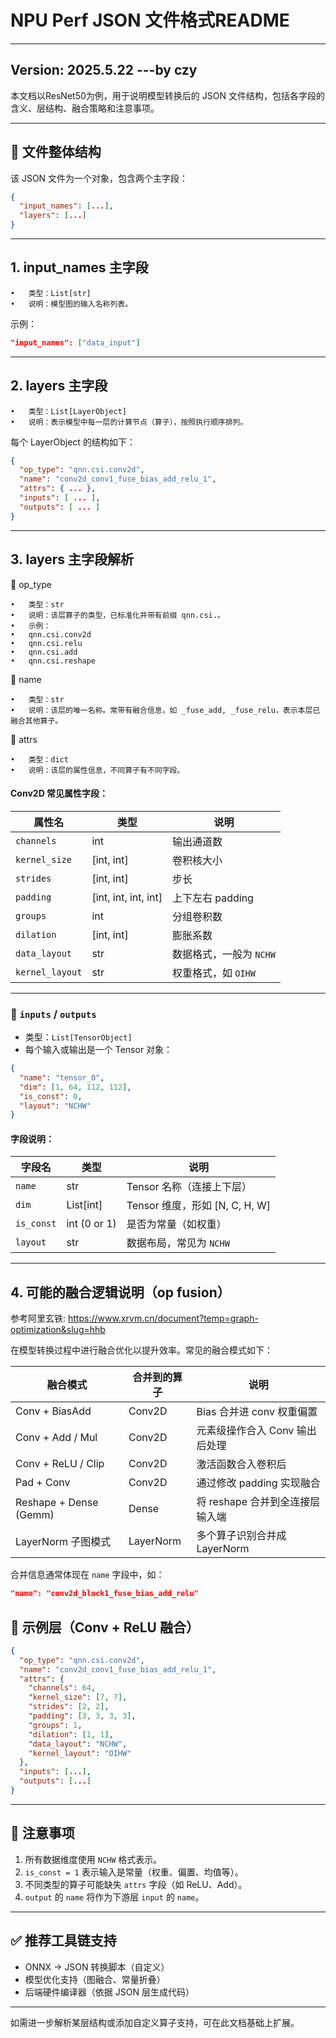 # NPU Perf JSON 文件格式README 

---

## Version: 2025.5.22 ---by czy

本文档以ResNet50为例，用于说明模型转换后的 JSON 文件结构，包括各字段的含义、层结构、融合策略和注意事项。

---

## 🧾 文件整体结构

该 JSON 文件为一个对象，包含两个主字段：

```json
{
  "input_names": [...],
  "layers": [...]
}
```
---
## 1. input_names 主字段

	•	类型：List[str]
	•	说明：模型图的输入名称列表。
	
示例：
```json
"input_names": ["data_input"]
```
---

## 2. layers 主字段
	•	类型：List[LayerObject]
	•	说明：表示模型中每一层的计算节点（算子），按照执行顺序排列。

每个 LayerObject 的结构如下：
```json
{
  "op_type": "qnn.csi.conv2d",
  "name": "conv2d_conv1_fuse_bias_add_relu_1",
  "attrs": { ... },
  "inputs": [ ... ],
  "outputs": [ ... ]
}
```

---

## 3. layers 主字段解析

🔹 op_type

	•	类型：str
	•	说明：该层算子的类型，已标准化并带有前缀 qnn.csi.。
	•	示例：
	•	qnn.csi.conv2d
	•	qnn.csi.relu
	•	qnn.csi.add
	•	qnn.csi.reshape



🔹 name

	•	类型：str
	•	说明：该层的唯一名称。常带有融合信息，如 _fuse_add, _fuse_relu，表示本层已融合其他算子。



🔹 attrs

	•	类型：dict
	•	说明：该层的属性信息，不同算子有不同字段。

#### Conv2D 常见属性字段：

| 属性名         | 类型         | 说明                         |
|----------------|--------------|------------------------------|
| `channels`     | int          | 输出通道数                   |
| `kernel_size`  | [int, int]   | 卷积核大小                   |
| `strides`      | [int, int]   | 步长                         |
| `padding`      | [int, int, int, int] | 上下左右 padding |
| `groups`       | int          | 分组卷积数                   |
| `dilation`     | [int, int]   | 膨胀系数                     |
| `data_layout`  | str          | 数据格式，一般为 `NCHW`      |
| `kernel_layout`| str          | 权重格式，如 `OIHW`          |

---

### 🔹 `inputs` / `outputs`

- 类型：`List[TensorObject]`
- 每个输入或输出是一个 Tensor 对象：

```json
{
  "name": "tensor_0",
  "dim": [1, 64, 112, 112],
  "is_const": 0,
  "layout": "NCHW"
}
```

#### 字段说明：

| 字段名      | 类型         | 说明                          |
|-------------|--------------|-------------------------------|
| `name`      | str          | Tensor 名称（连接上下层）     |
| `dim`       | List[int]    | Tensor 维度，形如 [N, C, H, W] |
| `is_const`  | int (0 or 1) | 是否为常量（如权重）           |
| `layout`    | str          | 数据布局，常见为 `NCHW`        |

---

## 4. 可能的融合逻辑说明（op fusion）

参考阿里玄铁: https://www.xrvm.cn/document?temp=graph-optimization&slug=hhb

在模型转换过程中进行融合优化以提升效率。常见的融合模式如下：

| 融合模式                | 合并到的算子 | 说明                            |
|-------------------------|--------------|---------------------------------|
| Conv + BiasAdd          | Conv2D       | Bias 合并进 conv 权重偏置       |
| Conv + Add / Mul        | Conv2D       | 元素级操作合入 Conv 输出后处理   |
| Conv + ReLU / Clip      | Conv2D       | 激活函数合入卷积后               |
| Pad + Conv              | Conv2D       | 通过修改 padding 实现融合       |
| Reshape + Dense (Gemm)  | Dense        | 将 reshape 合并到全连接层输入端 |
| LayerNorm 子图模式       | LayerNorm    | 多个算子识别合并成 LayerNorm    |

合并信息通常体现在 `name` 字段中，如：

```json
"name": "conv2d_block1_fuse_bias_add_relu"
```


## 📌 示例层（Conv + ReLU 融合）

```json
{
  "op_type": "qnn.csi.conv2d",
  "name": "conv2d_conv1_fuse_bias_add_relu_1",
  "attrs": {
    "channels": 64,
    "kernel_size": [7, 7],
    "strides": [2, 2],
    "padding": [3, 3, 3, 3],
    "groups": 1,
    "dilation": [1, 1],
    "data_layout": "NCHW",
    "kernel_layout": "OIHW"
  },
  "inputs": [...],
  "outputs": [...]
}
```

---

## 📎 注意事项

1. 所有数据维度使用 `NCHW` 格式表示。
2. `is_const = 1` 表示输入是常量（权重、偏置、均值等）。
3. 不同类型的算子可能缺失 `attrs` 字段（如 ReLU、Add）。
4. `output` 的 `name` 将作为下游层 `input` 的 `name`。

---

## ✅ 推荐工具链支持

- ONNX → JSON 转换脚本（自定义）
- 模型优化支持（图融合、常量折叠）
- 后端硬件编译器（依据 JSON 层生成代码）

---

如需进一步解析某层结构或添加自定义算子支持，可在此文档基础上扩展。


